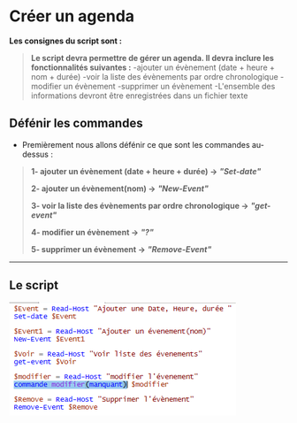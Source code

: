 # Créer un agenda 

**Les consignes du script sont :** 
>**Le script devra permettre de gérer un agenda. Il devra inclure les fonctionnalités suivantes :**
> -ajouter un évènement (date + heure + nom + durée)
> -voir la liste des évènements par ordre chronologique
> -modifier un évènement
> -supprimer un évènement
> -L'ensemble des informations devront être enregistrées dans un fichier texte

## Défénir les commandes 

- Premièrement nous allons défénir ce que sont les commandes au-dessus :

> **1- ajouter un évènement (date + heure + durée) ->** ***"Set-date"***
> 
> **2- ajouter un évènement(nom) ->** ***"New-Event"***
> 
> **3- voir la liste des évènements par ordre chronologique ->** ***"get-event"***
> 
> **4- modifier un évènement ->** ***"?"***
> 
> **5- supprimer un évènement ->** ***"Remove-Event"*** 

---
## Le script

![](../Images.md/TP2.jpg)